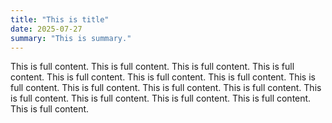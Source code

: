 ```yaml
---
title: "This is title"
date: 2025-07-27
summary: "This is summary."
---
```


This is full content. This is full content. This is full content.  This is full content. This is full content. This is full content. This is full content. This is full content. This is full content. This is full content. This is full content. This is full content. This is full content. This is full content. This is full content. This is full content. 